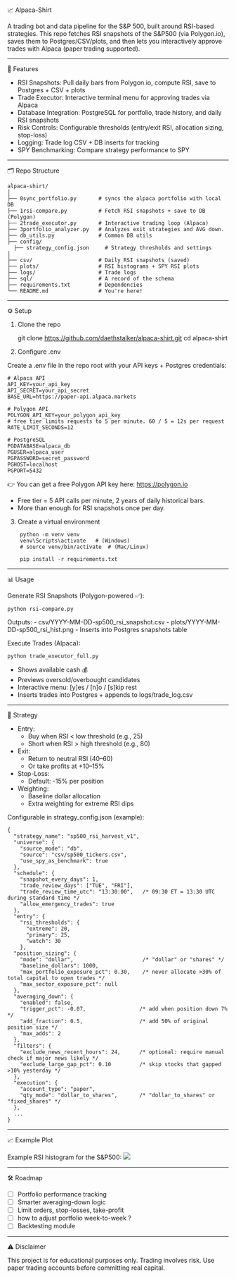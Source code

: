 📈 Alpaca-Shirt

A trading bot and data pipeline for the S&P 500, built around RSI-based
strategies.
This repo fetches RSI snapshots of the S&P500 (via Polygon.io), saves
them to Postgres/CSV/plots, and then lets you interactively approve
trades with Alpaca (paper trading supported).

------------------------------------------------------------------------

🚀 Features

-   RSI Snapshots: Pull daily bars from Polygon.io, compute RSI, save to
    Postgres + CSV + plots
-   Trade Executor: Interactive terminal menu for approving trades via
    Alpaca
-   Database Integration: PostgreSQL for portfolio, trade history, and
    daily RSI snapshots
-   Risk Controls: Configurable thresholds (entry/exit RSI, allocation
    sizing, stop-loss)
-   Logging: Trade log CSV + DB inserts for tracking
-   SPY Benchmarking: Compare strategy performance to SPY

------------------------------------------------------------------------

🗂️ Repo Structure

    alpaca-shirt/
    │
    ├── 0sync_portfolio.py       # syncs the alpaca portfolio with local DB
    ├── 1rsi-compare.py          # Fetch RSI snapshots + save to DB (Polygon)
    ├── 2trade_executor.py       # Interactive trading loop (Alpaca)
    ├── 3portfolio_analyzer.py   # Analyzes exit strategies and AVG down.
    ├── db_utils.py              # Common DB utils
    ├── config/
      ├── strategy_config.json     # Strategy thresholds and settings
    │
    ├── csv/                     # Daily RSI snapshots (saved)
    ├── plots/                   # RSI histograms + SPY RSI plots
    ├── logs/                    # Trade logs
    ├── sql/                     # A record of the schema
    ├── requirements.txt         # Dependencies
    └── README.md                # You're here!

------------------------------------------------------------------------

⚙️ Setup

1. Clone the repo

    git clone https://github.com/daethstalker/alpaca-shirt.git
    cd alpaca-shirt

2. Configure .env

Create a .env file in the repo root with your API keys + Postgres
credentials:

    # Alpaca API
    API_KEY=your_api_key
    API_SECRET=your_api_secret
    BASE_URL=https://paper-api.alpaca.markets

    # Polygon API
    POLYGON_API_KEY=your_polygon_api_key
    # free tier limits requests to 5 per minute. 60 / 5 = 12s per request
    RATE_LIMIT_SECONDS=12

    # PostgreSQL
    PGDATABASE=alpaca_db
    PGUSER=alpaca_user
    PGPASSWORD=secret_password
    PGHOST=localhost
    PGPORT=5432

👉 You can get a free Polygon API key here: https://polygon.io
- Free tier = 5 API calls per minute, 2 years of daily historical bars.
- More than enough for RSI snapshots once per day.

3. Create a virtual environment
```
    python -m venv venv
    venv\Scripts\activate   # (Windows)
    # source venv/bin/activate  # (Mac/Linux)

    pip install -r requirements.txt
```
------------------------------------------------------------------------

📊 Usage

Generate RSI Snapshots (Polygon-powered ✅):

    python rsi-compare.py

Outputs: - csv/YYYY-MM-DD-sp500_rsi_snapshot.csv -
plots/YYYY-MM-DD-sp500_rsi_hist.png - Inserts into Postgres snapshots
table

Execute Trades (Alpaca):

    python trade_executor_full.py

-   Shows available cash 💰
-   Previews oversold/overbought candidates
-   Interactive menu: [y]es / [n]o / [s]kip rest
-   Inserts trades into Postgres + appends to logs/trade_log.csv

------------------------------------------------------------------------

📝 Strategy

-   Entry:
    -   Buy when RSI < low threshold (e.g., 25)
    -   Short when RSI > high threshold (e.g., 80)
-   Exit:
    -   Return to neutral RSI (40–60)
    -   Or take profits at +10–15%
-   Stop-Loss:
    -   Default: -15% per position
-   Weighting:
    -   Baseline dollar allocation
    -   Extra weighting for extreme RSI dips

Configurable in strategy_config.json (example):
```
{
  "strategy_name": "sp500_rsi_harvest_v1",
  "universe": {
    "source_mode": "db",
    "source": "csv/sp500_tickers.csv",
    "use_spy_as_benchmark": true
  },
  "schedule": {
    "snapshot_every_days": 1,
    "trade_review_days": ["TUE", "FRI"],
    "trade_review_time_utc": "13:30:00",   /* 09:30 ET = 13:30 UTC during standard time */
    "allow_emergency_trades": true
  },
  "entry": {
    "rsi_thresholds": {
      "extreme": 20,
      "primary": 25,
      "watch": 30
    },
  "position_sizing": {
    "mode": "dollar",                      /* "dollar" or "shares" */
    "baseline_dollars": 1000,
    "max_portfolio_exposure_pct": 0.30,    /* never allocate >30% of total capital to open trades */
    "max_sector_exposure_pct": null
  },
  "averaging_down": {
    "enabled": false,
    "trigger_pct": -0.07,                 /* add when position down 7% */
    "add_fraction": 0.5,                  /* add 50% of original position size */
    "max_adds": 2
  },
  "filters": {
    "exclude_news_recent_hours": 24,      /* optional: require manual check if major news likely */
    "exclude_large_gap_pct": 0.10         /* skip stocks that gapped >10% yesterday */
  },
  "execution": {
    "account_type": "paper",
    "qty_mode": "dollar_to_shares",       /* "dollar_to_shares" or "fixed_shares" */
  },
  ...
}
```

------------------------------------------------------------------------

📈 Example Plot

Example RSI histogram for the S&P500:
<img src="plots/2025-09-07-sp500_rsi_hist.png">

------------------------------------------------------------------------

🛠️ Roadmap

-   ☐ Portfolio performance tracking
-   ☐ Smarter averaging-down logic
-   ☐ Limit orders, stop-losses, take-profit
-   ☐ how to adjust portfolio week-to-week ?
-   ☐ Backtesting module

------------------------------------------------------------------------

⚠️ Disclaimer

This project is for educational purposes only.
Trading involves risk. Use paper trading accounts before committing real
capital.
